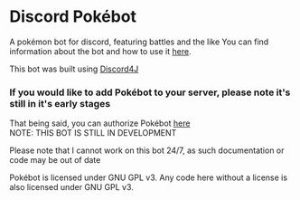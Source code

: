 # Discord Pokébot
A pokémon bot for discord, featuring battles and the like
You can find information about the bot and how to use it [here](https://github.com/Coolway99/Discord-Pokebot/wiki).

This bot was built using [Discord4J](http://austinv11.github.io/Discord4J/)

### If you would like to add Pokébot to your server, please note it's still in it's early stages

That being said, you can authorize Pokébot [here](https://discordapp.com/oauth2/authorize?&client_id=200764061653139466&scope=bot&permissions=84992 "Authorize Pokébot")  
NOTE: THIS BOT IS STILL IN DEVELOPMENT

Please note that I cannot work on this bot 24/7, as such documentation or code may be out of date

Pokébot is licensed under GNU GPL v3. Any code here without a license is also licensed under GNU GPL v3.